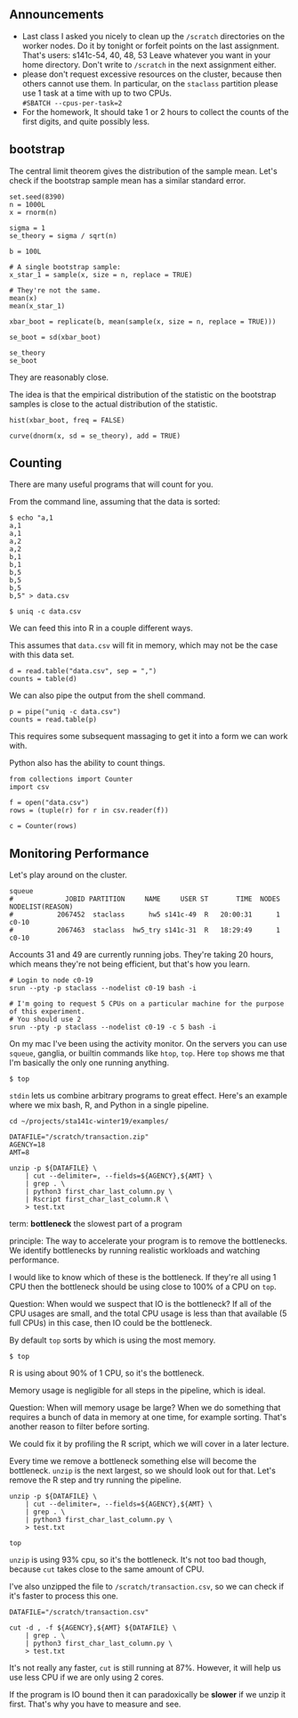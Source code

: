 ## Announcements

- Last class I asked you nicely to clean up the `/scratch` directories on the worker nodes.
  Do it by tonight or forfeit points on the last assignment.
  That's users: s141c-54, 40, 48, 53
  Leave whatever you want in your home directory.
  Don't write to `/scratch` in the next assignment either.
- please don't request excessive resources on the cluster, because then others cannot use them.
  In particular, on the `staclass` partition please use 1 task at a time with up to two CPUs.  
  `#SBATCH --cpus-per-task=2`
- For the homework, It should take 1 or 2 hours to collect the counts of the first digits, and quite possibly less.


## bootstrap

The central limit theorem gives the distribution of the sample mean.
Let's check if the bootstrap sample mean has a similar standard error.

```{r}
set.seed(8390)
n = 1000L
x = rnorm(n)

sigma = 1
se_theory = sigma / sqrt(n)

b = 100L

# A single bootstrap sample:
x_star_1 = sample(x, size = n, replace = TRUE)

# They're not the same.
mean(x)
mean(x_star_1)

xbar_boot = replicate(b, mean(sample(x, size = n, replace = TRUE)))

se_boot = sd(xbar_boot)

se_theory
se_boot
```

They are reasonably close.

The idea is that the empirical distribution of the statistic on the bootstrap samples is close to the actual distribution of the statistic.

```{r}
hist(xbar_boot, freq = FALSE)

curve(dnorm(x, sd = se_theory), add = TRUE)
```


## Counting

There are many useful programs that will count for you.

From the command line, assuming that the data is sorted:

```{bash}
$ echo "a,1
a,1
a,1
a,2
a,2
b,1
b,1
b,5
b,5
b,5
b,5" > data.csv

$ uniq -c data.csv
```

We can feed this into R in a couple different ways.

This assumes that `data.csv` will fit in memory, which may not be the case with this data set.

```{r}
d = read.table("data.csv", sep = ",")
counts = table(d)

```

We can also pipe the output from the shell command.

```{r}
p = pipe("uniq -c data.csv")
counts = read.table(p)
```

This requires some subsequent massaging to get it into a form we can work with.

Python also has the ability to count things.

```{python}
from collections import Counter
import csv

f = open("data.csv")
rows = (tuple(r) for r in csv.reader(f))

c = Counter(rows)

```


## Monitoring Performance

Let's play around on the cluster.

```{bash}
squeue
#             JOBID PARTITION     NAME     USER ST       TIME  NODES NODELIST(REASON)
#           2067452  staclass      hw5 s141c-49  R   20:00:31      1 c0-10
#           2067463  staclass  hw5_try s141c-31  R   18:29:49      1 c0-10
```

Accounts 31 and 49 are currently running jobs.
They're taking 20 hours, which means they're not being efficient, but that's how you learn.

```{bash}
# Login to node c0-19
srun --pty -p staclass --nodelist c0-19 bash -i

# I'm going to request 5 CPUs on a particular machine for the purpose of this experiment.
# You should use 2 
srun --pty -p staclass --nodelist c0-19 -c 5 bash -i
```

On my mac I've been using the activity monitor.
On the servers you can use `squeue`, ganglia, or builtin commands like `htop`, `top`.
Here `top` shows me that I'm basically the only one running anything.

```{bash}
$ top
```


`stdin` lets us combine arbitrary programs to great effect.
Here's an example where we mix bash, R, and Python in a single pipeline.

```{bash}
cd ~/projects/sta141c-winter19/examples/

DATAFILE="/scratch/transaction.zip"
AGENCY=18
AMT=8

unzip -p ${DATAFILE} \
    | cut --delimiter=, --fields=${AGENCY},${AMT} \
    | grep . \
    | python3 first_char_last_column.py \
    | Rscript first_char_last_column.R \
    > test.txt

```

term: __bottleneck__ the slowest part of a program

principle: The way to accelerate your program is to remove the bottlenecks.
We identify bottlenecks by running realistic workloads and watching performance.


I would like to know which of these is the bottleneck.
If they're all using 1 CPU then the bottleneck should be using close to 100% of a CPU on `top`.

Question: When would we suspect that IO is the bottleneck?
If all of the CPU usages are small, and the total CPU usage is less than that available (5 full CPUs) in this case, then IO could be the bottleneck.

By default `top` sorts by which is using the most memory.

```{bash}
$ top
```

R is using about 90% of 1 CPU, so it's the bottleneck.

Memory usage is negligible for all steps in the pipeline, which is ideal.

Question: When will memory usage be large?
When we do something that requires a bunch of data in memory at one time, for example sorting.
That's another reason to filter before sorting.

We could fix it by profiling the R script, which we will cover in a later lecture.

Every time we remove a bottleneck something else will become the bottleneck.
`unzip` is the next largest, so we should look out for that.
Let's remove the R step and try running the pipeline.

```{bash}
unzip -p ${DATAFILE} \
    | cut --delimiter=, --fields=${AGENCY},${AMT} \
    | grep . \
    | python3 first_char_last_column.py \
    > test.txt

top
```

`unzip` is using 93% cpu, so it's the bottleneck.
It's not too bad though, because `cut` takes close to the same amount of CPU.

I've also unzipped the file to `/scratch/transaction.csv`, so we can check if it's faster to process this one.

```{bash}
DATAFILE="/scratch/transaction.csv"

cut -d , -f ${AGENCY},${AMT} ${DATAFILE} \
    | grep . \
    | python3 first_char_last_column.py \
    > test.txt
```

It's not really any faster, `cut` is still running at 87%.
However, it will help us use less CPU if we are only using 2 cores.

If the program is IO bound then it can paradoxically be __slower__ if we unzip it first.
That's why you have to measure and see.
